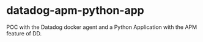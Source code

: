 # datadog-apm-python-app
POC with the Datadog docker agent and a Python Application with the APM feature of DD.
